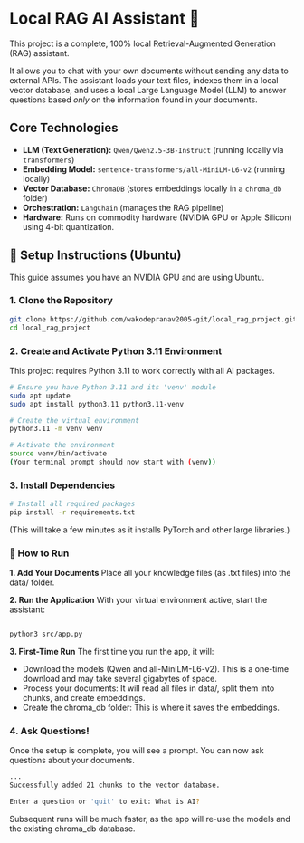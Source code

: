 # Local RAG AI Assistant 🤖

This project is a complete, 100% local Retrieval-Augmented Generation (RAG) assistant.

It allows you to chat with your own documents without sending any data to external APIs. The assistant loads your text files, indexes them in a local vector database, and uses a local Large Language Model (LLM) to answer questions based *only* on the information found in your documents.

## Core Technologies

* **LLM (Text Generation):** `Qwen/Qwen2.5-3B-Instruct` (running locally via `transformers`)
* **Embedding Model:** `sentence-transformers/all-MiniLM-L6-v2` (running locally)
* **Vector Database:** `ChromaDB` (stores embeddings locally in a `chroma_db` folder)
* **Orchestration:** `LangChain` (manages the RAG pipeline)
* **Hardware:** Runs on commodity hardware (NVIDIA GPU or Apple Silicon) using 4-bit quantization.

## 🚀 Setup Instructions (Ubuntu)

This guide assumes you have an NVIDIA GPU and are using Ubuntu.

### 1. Clone the Repository

```bash
git clone https://github.com/wakodepranav2005-git/local_rag_project.git
cd local_rag_project
```

### 2. Create and Activate Python 3.11 Environment
This project requires Python 3.11 to work correctly with all AI packages.

```Bash
# Ensure you have Python 3.11 and its 'venv' module
sudo apt update
sudo apt install python3.11 python3.11-venv

# Create the virtual environment
python3.11 -m venv venv

# Activate the environment
source venv/bin/activate
(Your terminal prompt should now start with (venv))
```

### 3. Install Dependencies

```Bash
# Install all required packages
pip install -r requirements.txt
```
(This will take a few minutes as it installs PyTorch and other large libraries.)

### 🏁 How to Run

**1. Add Your Documents**
Place all your knowledge files (as .txt files) into the data/ folder.

**2. Run the Application**
With your virtual environment active, start the assistant:

```Bash

python3 src/app.py
```

**3. First-Time Run**
The first time you run the app, it will:
- Download the models (Qwen and all-MiniLM-L6-v2). This is a one-time download and may take several gigabytes of space.
- Process your documents: It will read all files in data/, split them into chunks, and create embeddings.
- Create the chroma_db folder: This is where it saves the embeddings.

### 4. Ask Questions!
Once the setup is complete, you will see a prompt. You can now ask questions about your documents.

```Bash
...
Successfully added 21 chunks to the vector database.

Enter a question or 'quit' to exit: What is AI?
```
Subsequent runs will be much faster, as the app will re-use the models and the existing chroma_db database.